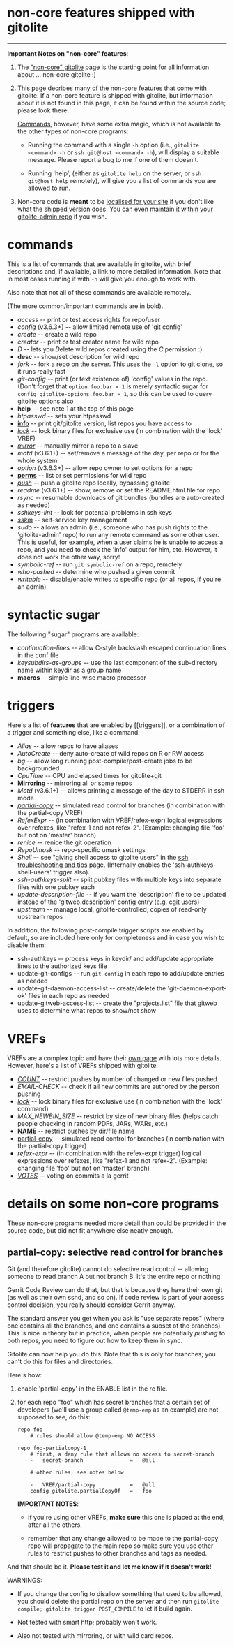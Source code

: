 # non-core features shipped with gitolite

----

**Important Notes on "non-core" features**:

1.  The ["non-core" gitolite](non-core) page is the starting point for all
    information about ... non-core gitolite :)

2.  This page decribes many of the non-core features that come with gitolite.
    If a non-core feature is shipped with gitolite, but information about it
    is not found in this page, it can be found within the source code; please
    look there.

    [Commands](non-core/#gitolite-commands), however, have some extra magic,
    which is not available to the other types of non-core programs:

      * Running the command with a single `-h` option (i.e., `gitolite <command> -h`
        or `ssh git@host <command> -h`), will display a suitable
        message.  Please report a bug to me if one of them doesn't.

      * Running 'help', (either as `gitolite help` on the server, or
        `ssh git@host help` remotely), will give you a list of commands you are
        allowed to run.

3.  Non-core code is **meant** to be [localised for your site][localcode] if
    you don't like what the shipped version does.  You can even maintain it
    [within your gitolite-admin repo][pushcode] if you wish.

[localcode]: non-core/#for-your-non-core-programs
[pushcode]: non-core/#using-the-gitolite-admin-repo-to-manage-non-core-code

# commands

This is a list of commands that are available in gitolite, with brief
descriptions and, if available, a link to more detailed information.  Note
that in most cases running it with `-h` will give you enough to work with.

Also note that not all of these commands are available remotely.

(The more common/important commands are in bold).

  * *access* -- print or test access rights for repo/user
  * *config* <span class="gray">(v3.6.3+)</span> -- allow limited remote use of 'git config'
  * *create* -- create a wild repo
  * *creator* -- print or test creator name for wild repo
  * *D* -- lets you *D*elete wild repos created using the *C* permission :)
  * **desc** -- show/set description for wild repo
  * *fork* -- fork a repo on the server.  This uses the `-l` option to git
    clone, so it runs really fast
  * *git-config* -- print (or text existence of) 'config' values in the repo.
    (Don't forget that `option foo.bar = 1` is merely syntactic sugar for
    `config gitolite-options.foo.bar = 1`, so this can be used to query
    gitolite options also
  * **help** -- see note 1 at the top of this page
  * *htpasswd* -- sets your htpasswd
  * **[info][]** -- print git/gitolite version, list repos you have access to
  * *[lock](locking)* -- lock binary files for exclusive use (in combination
    with the 'lock' VREF)
  * *[mirror][sync]* -- manually mirror a repo to a slave
  * *motd* <span class="gray">(v3.6.1+)</span> -- set/remove a message of the day, per repo or for the whole
    system
  * *option* <span class="gray">(v3.6.3+)</span> -- allow repo owner to set options for a repo
  * **[perms][]** -- list or set permissions for wild repo
  * *[push][bypass]* -- push a gitolite repo locally, bypassing gitolite
  * *readme* <span class="gray">(v3.6.1+)</span> -- show, remove or set the README.html file for repo.
  * *rsync* -- resumable downloads of git bundles (bundles are auto-created as
    needed)
  * *sshkeys-lint* -- look for potential problems in ssh keys
  * *[sskm](contrib/sskm)* -- self-service key management
  * *sudo* -- allows an admin (i.e., someone who has push rights to the
    'gitolite-admin' repo) to run any remote command as some other user.  This
    is useful, for example, when a user claims he is unable to access a repo,
    and you need to check the 'info' output for him, etc.  However, it does
    not work the other way, sorry!
  * *symbolic-ref* -- run `git symbolic-ref` on a repo, remotely
  * *who-pushed* -- determine who pushed a given commit
  * *writable* -- disable/enable writes to specific repo (or all repos, if
    you're an admin)

[info]: user/#the-info-command
[sync]: mirroring/#manually-synchronising-a-slave-repo
[perms]: user/#setget-additional-permissions-for-repos-you-created
[bypass]: emergencies/#bypassing-gitolite

# syntactic sugar

The following "sugar" programs are available:

  * *continuation-lines* -- allow C-style backslash escaped continuation lines
    in the conf file
  * *keysubdirs-as-groups* -- use the last component of the sub-directory name
    within keydir as a group name
  * **macros** -- simple line-wise macro processor

# triggers

Here's a list of **features** that are enabled by [[triggers]], or a
combination of a trigger and something else, like a command.

  * *Alias* -- allow repos to have aliases
  * *AutoCreate* -- deny auto-create of wild repos on R or RW access
  * *bg* -- allow long running post-compile/post-create jobs to be
    backgrounded
  * *CpuTime* -- CPU and elapsed times for gitolite+git
  * **[Mirroring](mirroring)** -- mirroring all or some repos
  * *Motd* <span class="gray">(v3.6.1+)</span> -- allows printing a message of the day to
    STDERR in ssh mode
  * *[partial-copy][]* -- simulated read control for branches (in combination
    with the partial-copy VREF)
  * *RefexExpr* -- (in combination with VREF/refex-expr) logical expressions
    over refexes, like "refex-1 and not refex-2".  (Example: changing file
    'foo' but not on 'master' branch)
  * *renice* -- renice the git operation
  * *RepoUmask* -- repo-specific umask settings
  * *Shell* -- see "giving shell access to gitolite users" in the [ssh
    troubleshooting and tips](sts) page.  (Internally enables the
    'ssh-authkeys-shell-users' trigger also).
  * *ssh-authkeys-split* -- split pubkey files with multiple keys into
    separate files with one pubkey each
  * *update-description-file* -- if you want the 'description' file to be
    updated instead of the 'gitweb.description' config entry (e.g. cgit users)
  * *upstream* -- manage local, gitolite-controlled, copies of read-only
    upstream repos

In addition, the following post-compile trigger scripts are enabled by
default, so are included here only for completeness and in case you wish to
disable them:

  * ssh-authkeys -- process keys in keydir/ and add/update appropriate lines
    to the authorized keys file
  * update-git-configs -- run `git config` in each repo to add/update entries
    as needed
  * update-git-daemon-access-list -- create/delete the 'git-daemon-export-ok'
    files in each repo as needed
  * update-gitweb-access-list -- create the "projects.list" file that gitweb
    uses to determine what repos to show/not show

[partial-copy]: list-non-core/#partial-copy-selective-read-control-for-branches

# VREFs

VREFs are a complex topic and have their [own page](vref) with lots more
details.  However, here's a list of VREFs shipped with gitolite:

  * *[COUNT][]* -- restrict pushes by number of changed or new files pushed
  * *EMAIL-CHECK* -- check if all new commits are authored by the person pushing
  * *[lock](locking)* -- lock binary files for exclusive use (in combination
    with the 'lock' command)
  * *MAX\_NEWBIN\_SIZE* -- restrict by size of new binary files (helps catch
    people checking in random PDFs, JARs, WARs, etc.)
  * **[NAME][]** -- restrict pushes by dir/file name
  * [partial-copy][] -- simulated read control for branches (in combination
    with the partial-copy trigger)
  * *refex-expr* -- (in combination with the refex-expr trigger) logical
    expressions over refexes, like "refex-1 and not refex-2".  (Example:
    changing file 'foo' but not on 'master' branch)
  * *[VOTES][votes]* -- voting on commits a la gerrit

[COUNT]: vref-2#number-of-changed-or-new-files
[NAME]: vref-2#restricting-pushes-by-dirfile-name
[votes]: vref-2#voting-on-commits

# details on some non-core programs

These non-core programs needed more detail than could be provided in the
source code, but did not fit anywhere else neatly enough.

## partial-copy: selective read control for branches

Git (and therefore gitolite) cannot do selective read control -- allowing
someone to read branch A but not branch B.  It's the entire repo or nothing.

<span class="box-r">Gerrit Code Review can do that, but that is because they have their
own git (as well as their own sshd, and so on).  If code review is part of
your access control decision, you really should consider Gerrit
anyway.</span>

The standard answer you get when you ask is "use separate repos" (where one
contains all the branches, and one contains a subset of the branches).  This
is nice in theory but in practice, when people are potentially *pushing* to
both repos, you need to figure out how to keep them in sync.

Gitolite can now help you do this.  Note that this is only for branches; you
can't do this for files and directories.

Here's how:

1.  enable 'partial-copy' in the ENABLE list in the rc file.

2.  for each repo "foo" which has secret branches that a certain set of
    developers (we'll use a group called `@temp-emp` as an example) are not
    supposed to see, do this:

    ```gitolite
    repo foo
        # rules should allow @temp-emp NO ACCESS

    repo foo-partialcopy-1
        # first, a deny rule that allows no access to secret-branch
        -   secret-branch               =   @all

        # other rules; see notes below

        -   VREF/partial-copy           =   @all
        config gitolite.partialCopyOf   =   foo
    ```

    **IMPORTANT NOTES**:

      * if you're using other VREFs, **make sure** this one is placed at the
        end, after all the others.

      * remember that any change allowed to be made to the partial-copy repo
        will propagate to the main repo so make sure you use other rules to
        restrict pushes to other branches and tags as needed.

And that should be it.  **Please test it and let me know if it doesn't work!**

WARNINGS:

  * If you change the config to disallow something that used to be allowed,
    you should delete the partial repo on the server and then run
    `gitolite compile; gitolite trigger POST_COMPILE` to let it build again.

  * Not tested with smart http; probably won't work.

  * Also not tested with mirroring, or with wild card repos.

